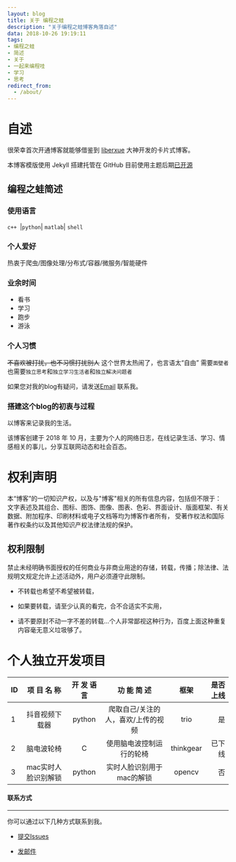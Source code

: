 ```yaml
---
layout: blog
title: 关于 编程之蛙
description: "关于编程之蛙博客角落自述"
data: 2018-10-26 19:19:11
tags: 
- 编程之蛙
- 简述
- 关于
- 一起来编程哇
- 学习
- 思考
redirect_from:
  - /about/
---
```


# 自述

很荣幸首次开通博客就能够借鉴到 [liberxue](http://www.liberxue.com/) 大神开发的卡片式博客。

本博客模版使用 Jekyll 搭建托管在 GitHub 目前使用主题后期[已开源](https://github.com/Liberxue/liberxue.github.io)

##  编程之蛙简述

### 使用语言

`c++ `|`python`| `matlab`| `shell` 

  
### 个人爱好

热衷于爬虫/图像处理/分布式/容器/微服务/智能硬件

### 业余时间

+ 看书
+ 学习
+ 跑步
+ 游泳

### 个人习惯
 
~~不喜欢被打扰，也不习惯打扰别人~~
这个世界太热闹了，也言语太“自由” 需要`面壁者`也需要`独立思考`和`独立学习生活者`和`独立解决问题者`

如果您对我的blog有疑问，请发送[Email](mailto:helianghit@foxmail.com) 联系我。

### 搭建这个blog的初衷与过程
 
以博客来记录我的生活。

该博客创建于 2018 年 10 月，主要为个人的网络日志，在线记录生活、学习、情感相关的事儿，分享互联网动态和社会百态。



# 权利声明

本“博客”的一切知识产权，以及与"博客"相关的所有信息内容，包括但不限于： 文字表述及其组合、图标、图饰、图像、图表、色彩、界面设计、版面框架、有关数据、附加程序、印刷材料或电子文档等均为博客作者所有， 受著作权法和国际著作权条约以及其他知识产权法律法规的保护。

## 权利限制
 
禁止未经明确书面授权的任何商业与非商业用途的存储，转载，传播；除法律、法规明文规定允许上述活动外，用户必须遵守此限制。
 
* 不转载也希望不希望被转载，
 
* 如果要转载，请至少认真的看完，合不合适实不实用，
 
* 请不要原封不动一字不差的转载...个人非常鄙视这种行为，百度上面这种重复内容毫无意义垃圾够了。

# 个人独立开发项目

ID|项 目 名 称| 开 发 语 言| 功 能 简 述| 框架 | 是否上线 |
|:--------|:-------:|:-------:|:-------:|:-------:|-------:|
1|抖音视频下载器| python |爬取自己/关注的人，喜欢/上传的视频|trio|是
2|脑电波轮椅|C|使用脑电波控制运行的轮椅|thinkgear|已下线
3|mac实时人脸识别解锁|python|实时人脸识别用于mac的解锁|opencv|否




#### 联系方式
******
 
你可以通过以下几种方式联系到我。

* [提交Issues](https://github.com/)

* [发邮件](mailto:helianghit@foxmail.com)

